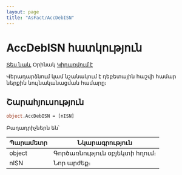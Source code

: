 ```yaml
---
layout: page
title: "AsFact/AccDebISN"
---
```


# AccDebISN հատկություն

[Տես նաև](Accdeb.md) Օրինակ [Կիրառվում է](../Asfact.md)

Վերադարձնում կամ նշանակում է դեբետային հաշվի համար ներքին նույնականացման համարը։

## Շարահյուսություն

```vb
object.AccDebISN = [nISN]
```

Բաղադրիչներն են՝

| Պարամետր | Նկարագրություն |
|--|--|
| object | Գործառնություն օբյեկտի հղում։ |
| nISN | Նոր արժեք։ |
